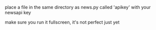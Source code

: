 place a file in the same directory as news.py called 'apikey' with your newsapi key

make sure you run it fullscreen, it's not perfect just yet
